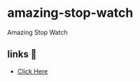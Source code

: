 # amazing-stop-watch
Amazing Stop Watch

## links 💫 <br>
<ul>
  <li><a href="https://sivaprasath2004.github.io/amazing-stop-watch/">Click Here</a></li>
</ul>

